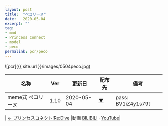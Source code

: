 ```yaml
---
layout: post
title:  "ペコリーヌ"
date:   2020-05-04
excerpt: ""
tag:
- mmd
- Princess Connect
- model
- peco
permalink: pcr/peco
---
```


![pcr]({{ site.url }}/images/0504peco.jpg)
　
　
　
 
| 名称 | Ver | 更新日 | 配布先 | 備考 |
|---|---|---|---|---|
| meme式 ペコリーヌ | 1.10 | 2020-05-04 | [▼](https://bowlroll.net/file/225183) | pass: BV1iZ4y1s79t |

| [← プリンセスコネクト!Re:Dive](https://i-fox.club/pcr/) |動画   [BILIBILI](https://www.bilibili.com/video/BV1iZ4y1s79t/) · [YouTube](https://youtu.be/st-bW4whusQ)|
